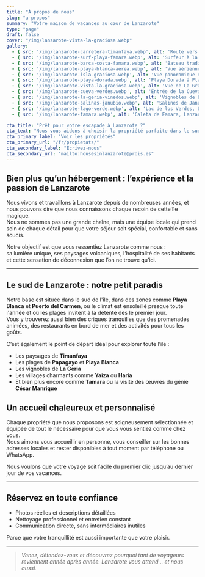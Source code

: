 ```yaml
---
title: "À propos de nous"
slug: "a-propos"
summary: "Votre maison de vacances au cœur de Lanzarote"
type: "page"
draft: false
cover: "/img/lanzarote-vista-la-graciosa.webp"
gallery:
  - { src: '/img/lanzarote-carretera-timanfaya.webp', alt: 'Route vers Timanfaya, Lanzarote' }
  - { src: '/img/lanzarote-surf-playa-famara.webp', alt: 'Surfeur à la plage de Famara, Lanzarote' }
  - { src: '/img/lanzarote-barca-costa-famara.webp', alt: 'Bateau traditionnel sur la côte nord de Lanzarote' }
  - { src: '/img/lanzarote-playa-blanca-aerea.webp', alt: 'Vue aérienne de Playa Blanca, Lanzarote' }
  - { src: '/img/lanzarote-isla-graciosa.webp', alt: 'Vue panoramique de La Graciosa depuis Lanzarote' }
  - { src: '/img/lanzarote-playa-dorada.webp', alt: 'Playa Dorada à Playa Blanca, Lanzarote' }
  - { src: '/img/lanzarote-vista-la-graciosa.webp', alt: 'Vue de La Graciosa depuis le Mirador del Río' }
  - { src: '/img/lanzarote-cueva-verdes.webp', alt: 'Entrée de la Cueva de los Verdes, Lanzarote' }
  - { src: '/img/lanzarote-la-geria-vinedos.webp', alt: 'Vignobles de La Geria, Lanzarote' }
  - { src: '/img/lanzarote-salinas-janubio.webp', alt: 'Salines de Janubio, Lanzarote' }
  - { src: '/img/lanzarote-lago-verde.webp', alt: 'Lac de los Verdes, Lanzarote' }
  - { src: '/img/lanzarote-famara.webp', alt: 'Caleta de Famara, Lanzarote' }

cta_title: "Prêt pour votre escapade à Lanzarote ?"
cta_text: "Nous vous aidons à choisir la propriété parfaite dans le sud de l'île : Playa Blanca et Puerto del Carmen."
cta_primary_label: "Voir les propriétés"
cta_primary_url: "/fr/propietats/"
cta_secondary_label: "Écrivez-nous"
cta_secondary_url: "mailto:housesinlanzarote@prois.es"
---
```


## Bien plus qu’un hébergement : l’expérience et la passion de Lanzarote

Nous vivons et travaillons à Lanzarote depuis de nombreuses années, et nous pouvons dire que nous connaissons chaque recoin de cette île magique.  
Nous ne sommes pas une grande chaîne, mais une équipe locale qui prend soin de chaque détail pour que votre séjour soit spécial, confortable et sans soucis.

Notre objectif est que vous ressentiez Lanzarote comme nous :  
sa lumière unique, ses paysages volcaniques, l’hospitalité de ses habitants et cette sensation de déconnexion que l’on ne trouve qu’ici.

---

## Le sud de Lanzarote : notre petit paradis

Notre base est située dans le sud de l'île, dans des zones comme **Playa Blanca** et **Puerto del Carmen**, où le climat est ensoleillé presque toute l'année et où les plages invitent à la détente dès le premier jour.  
Vous y trouverez aussi bien des criques tranquilles que des promenades animées, des restaurants en bord de mer et des activités pour tous les goûts.

C’est également le point de départ idéal pour explorer toute l’île :  
- Les paysages de **Timanfaya**  
- Les plages de **Papagayo** et **Playa Blanca**  
- Les vignobles de **La Geria**  
- Les villages charmants comme **Yaiza** ou **Haría**  
- Et bien plus encore comme **Tamara** ou la visite des œuvres du génie **César Manrique**
<!--col-break-->

## Un accueil chaleureux et personnalisé

Chaque propriété que nous proposons est soigneusement sélectionnée et équipée de tout le nécessaire pour que vous vous sentiez comme chez vous.  
Nous aimons vous accueillir en personne, vous conseiller sur les bonnes adresses locales et rester disponibles à tout moment par téléphone ou WhatsApp.

Nous voulons que votre voyage soit facile du premier clic jusqu’au dernier jour de vos vacances.

---

## Réservez en toute confiance

- Photos réelles et descriptions détaillées  
- Nettoyage professionnel et entretien constant  
- Communication directe, sans intermédiaires inutiles  

Parce que votre tranquillité est aussi importante que votre plaisir.

---

> *Venez, détendez-vous et découvrez pourquoi tant de voyageurs reviennent année après année. Lanzarote vous attend… et nous aussi.*
